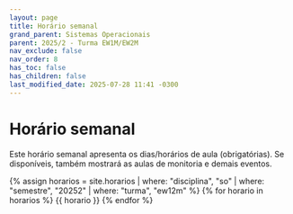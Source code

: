 ```yaml
---
layout: page
title: Horário semanal
grand_parent: Sistemas Operacionais
parent: 2025/2 - Turma EW1M/EW2M
nav_exclude: false
nav_order: 8
has_toc: false
has_children: false
last_modified_date: 2025-07-28 11:41 -0300
---
```


# Horário semanal
Este horário semanal apresenta os dias/horários de aula (obrigatórias).
Se disponíveis, também mostrará as aulas de monitoria e demais eventos.

{% assign horarios = site.horarios
     | where: "disciplina", "so"
     | where: "semestre", "20252"
     | where: "turma", "ew12m" %}
{% for horario in horarios %}
{{ horario }}
{% endfor %}

